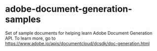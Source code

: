 # adobe-document-generation-samples
Set of sample documents for helping learn Adobe Document Generation API. To learn more, go to https://www.adobe.io/apis/documentcloud/dcsdk/doc-generation.html
